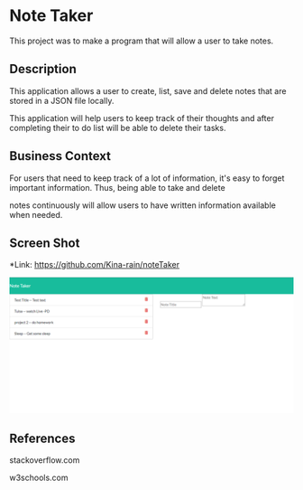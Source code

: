 # Note Taker
This project was to make a program that will allow a user to take notes. 

## Description

This application allows a user to create, list, save and delete notes that are stored in a JSON file locally.

This application will help users to keep track of their thoughts and after completing their to do list will be able to delete their tasks.

## Business Context

For users that need to keep track of a lot of information, it's easy to forget important information. Thus, being able to take and delete

notes continuously will allow users to have written information available when needed.

## Screen Shot

*Link: https://github.com/Kina-rain/noteTaker

![alt text][screenshot]

[screenshot]: https://github.com/Kina-rain/noteTaker/blob/master/screenshot.png "Note Taker"

## References

stackoverflow.com

w3schools.com

